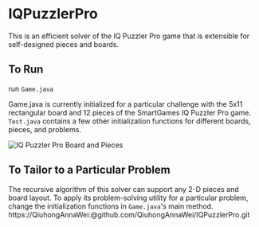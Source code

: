 # IQPuzzlerPro
This is an efficient solver of the IQ Puzzler Pro game that is extensible for self-designed pieces and boards.


## To Run
run ```Game.java```

Game.java is currently initialized for a particular challenge with the 5x11 rectangular board and 12 pieces of the SmartGames IQ Puzzler Pro game. ```Test.java``` contains a few other initialization functions for different boards, pieces, and problems.

![IQ Puzzler Pro Board and Pieces](https://www.hamleys.com/images/_lib/image-150827-0.jpg)

## To Tailor to a Particular Problem
The recursive algorithm of this solver can support any 2-D pieces and board layout. To apply its problem-solving utility for a particular problem, change the initialization functions in ```Game.java```'s main method.
https://QiuhongAnnaWei:<token>@github.com/QiuhongAnnaWei/IQPuzzlerPro.git